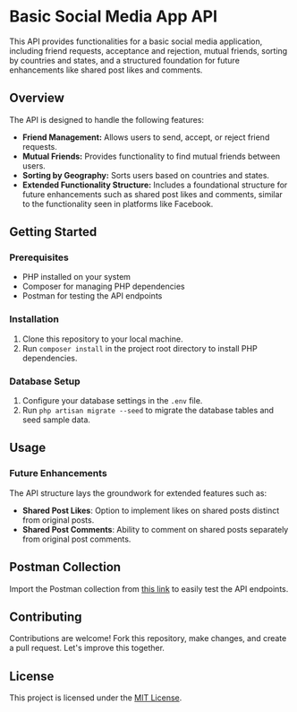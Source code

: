 <p align="center">
  <!-- Your App Logo or Banner (if available) -->
</p>

# Basic Social Media App API

This API provides functionalities for a basic social media application, including friend requests, acceptance and rejection, mutual friends, sorting by countries and states, and a structured foundation for future enhancements like shared post likes and comments.

## Overview

The API is designed to handle the following features:
- **Friend Management:** Allows users to send, accept, or reject friend requests.
- **Mutual Friends:** Provides functionality to find mutual friends between users.
- **Sorting by Geography:** Sorts users based on countries and states.
- **Extended Functionality Structure:** Includes a foundational structure for future enhancements such as shared post likes and comments, similar to the functionality seen in platforms like Facebook.

## Getting Started

### Prerequisites

- PHP installed on your system
- Composer for managing PHP dependencies
- Postman for testing the API endpoints

### Installation

1. Clone this repository to your local machine.
2. Run `composer install` in the project root directory to install PHP dependencies.

### Database Setup

1. Configure your database settings in the `.env` file.
2. Run `php artisan migrate --seed` to migrate the database tables and seed sample data.

## Usage
 
### Future Enhancements

The API structure lays the groundwork for extended features such as:
- **Shared Post Likes**: Option to implement likes on shared posts distinct from original posts.
- **Shared Post Comments**: Ability to comment on shared posts separately from original post comments.

## Postman Collection

Import the Postman collection from [this link](https://api.postman.com/collections/21322026-a2ab3bde-624c-4ace-8537-242f042b826a?access_key=PMAT-01HJJTD79S5FT9W73DNDJEA2Q6) to easily test the API endpoints.

## Contributing

Contributions are welcome! Fork this repository, make changes, and create a pull request. Let's improve this together.

## License

This project is licensed under the [MIT License](LICENSE).

